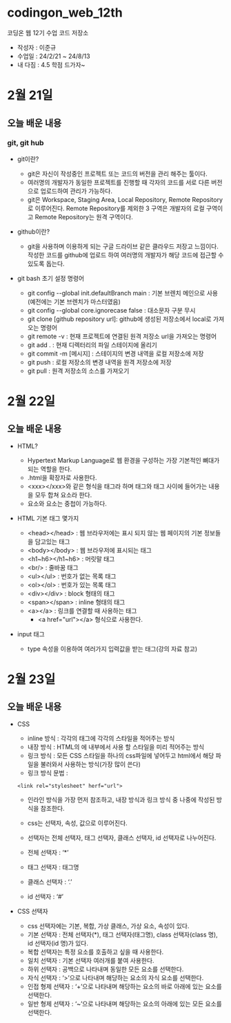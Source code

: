 # codingon_web_12th

코딩온 웹 12기 수업 코드 저장소

- 작성자 : 이준규
- 수업일 : 24/2/21 ~ 24/8/13
- 내 다짐 : 4.5 학점 드가자~

# 2월 21일
## 오늘 배운 내용
### git, git hub

- git이란?
    - git은 자신이 작성중인 프로젝트 또는 코드의 버전을 관리 해주는 툴이다.
    - 여러명의 개발자가 동일한 프로젝트를 진행할 때 각자의 코드를 서로 다른 버전으로 업로드하여 관리가 가능하다.
    - git은 Workspace, Staging Area, Local Repository, Remote Repository로 이루어진다. Remote Repository를 제외한 3 구역은 개발자의 로컬 구역이고 Remote Repository는 원격 구역이다.

- github이란?
    - git을 사용하며 이용하게 되는 구글 드라이브 같은 클라우드 저장고 느낌이다. 작성한 코드를 github에 업로드 하여 여러명의 개발자가 해당 코드에 접근할 수 있도록 돕는다.

- git bash 초기 설정 명령어
    - git config --global init.defaultBranch main : 기본 브렌치 메인으로 사용 (예전에는 기본 브렌치가 마스터였음)
    - git config --global core.ignorecase false : 대소문자 구분 무시
    - git clone [github repository url]: github에 생성된 저장소에서 local로 가져오는 명령어
    - git remote -v : 현재 프로젝트에 연결된 원격 저장소 url을 가져오는 명령어
    - git add . : 현재 디렉터리의 파일 스테이지에 올리기
    - git commit -m [메시지] : 스테이지의 변경 내역을 로컬 저장소에 저장
    - git push : 로컬 저장소의 변경 내역을 원격 저장소에 저장
    - git pull : 원격 저장소의 소스를 가져오기

# 2월 22일
## 오늘 배운 내용

- HTML?
    - Hypertext Markup Language로 웹 환경을 구성하는 가장 기본적인 뼈대가 되는 역할을 한다.
    - .html을 확장자로 사용한다.
    - &lt;xxx>&lt;/xxx>와 같은 형식을 태그라 하며 태그와 태그 사이에 들어가는 내용을 모두 합쳐 요소라 한다.
    - 요소와 요소는 중첩이 가능하다.

- HTML 기본 태그 몇가지
    - &lt;head>&lt;/head> : 웹 브라우저에는 표시 되지 않는 웹 페이지의 기본 정보들을 담고있는 태그
    - &lt;body>&lt;/body> : 웹 브라우저에 표시되는 태그
    - &lt;h1~h6>&lt;/h1~h6> : 머릿말 태그
    - &lt;br/> : 줄바꿈 태그
    - &lt;ul>&lt;/ul> : 번호가 없는 목록 태그
    - &lt;ol>&lt;/ol> : 번호가 있는 목록 태그
    - &lt;div>&lt;/div> : block 형태의 태그
    - &lt;span>&lt;/span> : inline 형태의 태그
    - &lt;a>&lt;/a> : 링크를 연결할 때 사용하는 태그
        - &lt;a href="url">&lt;/a> 형식으로 사용한다.
    
- input 태그
    - type 속성을 이용하여 여러가지 입력값을 받는 태그(강의 자료 참고)

# 2월 23일
## 오늘 배운 내용

- CSS
    - inline 방식 : 각각의 태그에 각각의 스타일을 적어주는 방식
    - 내장 방식 : HTML의 <head>에 내부에서 사용 할 스타일을 미리 적어주는 방식
    - 링크 방식 : 모든 CSS 스타일을 하나의 css파일에 넣어두고 html에서 해당 파일을 불러와서 사용하는 방식(가장 많이 쓴다)
    - 링크 방식 문법 : 
    ```
    <link rel="stylesheet" herf="url">
    ```
    - 인라인 방식을 가장 먼저 참조하고,  내장 방식과 링크 방식 중 나중에 작성된 방식을 참조한다.
    - css는 선택자, 속성, 값으로 이루어진다.

    - 선택자는 전체 선택자, 태그 선택자, 클래스 선택자, id 선택자로 나누어진다.
    - 전체 선택자 : ‘*’
    - 태그 선택자 : 태그명 
    - 클래스 선택자 : ‘.’
    - id 선택자 : ‘#’

- CSS 선택자
    - css 선택자에는 기본, 복합, 가상 클래스, 가상 요소, 속성이 있다.
    - 기본 선택자 : 전체 선택자(*), 태그 선택자(태그명), class 선택자(class 명), id 선택자(id 명)가 있다.
    - 복합 선택자는 특정 요소를 호출하고 싶을 때 사용한다.
    - 일치 선택자 : 기본 선택자 여러개를 붙여 사용한다.
    - 하위 선택자 : 공백으로 나타내며 동일한 모든 요소를 선택한다.
    - 자식 선택자 : ‘>’으로 나타내며 해당하는 요소의 자식 요소를 선택한다.
    - 인접 형제 선택자 : ‘+’으로 나타내며 해당하는 요소의 바로 아래에 있는 요소를 선택한다.
    - 일반 형제 선택자 : ‘~’으로 나타내며 해당하는 요소의 아래에 있는 모든 요소를 선택한다.